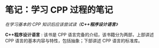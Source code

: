 # 笔记：学习 CPP 过程的笔记

*在学习基本的 CPP 知识后应该尝试读《**C++程序设计语言**》*

**C++程序设计语言**
: 该书是 CPP 语言完备的介绍，该书籍分为两部，上部讲述 CPP 语言的基本内容与特性，包括抽象；下部讲述 CPP 语言的标准库。